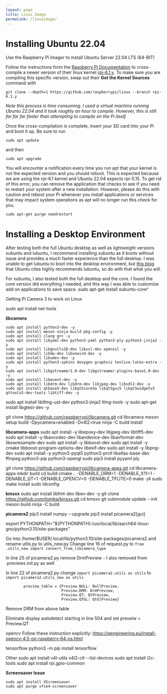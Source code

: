 ```yaml
---
layout: page
title: Linux Image
permalink: /linuximage/
---
```

# Installing Ubuntu 22.04
Use the Raspberry Pi Imager to install Ubuntu Server 22.04 LTS (64-BIT)

Follow the instructions from the [Raspberry Pi Documentation](https://www.raspberrypi.com/documentation/computers/linux_kernel.html#cross-compiling-the-kernel) to cross-compile a newer version of their linux kernel [rpi-6.1.y](https://github.com/raspberrypi/linux). 
To make sure you are compiling this specific version, swap out their **Get the Kernel Sources** command with 
    
    git clone --depth=1 https://github.com/raspberrypi/linux --branch rpi-6.1.y

*Note this process is time consuming. 
I used a virtual machine running Ubuntu 22.04 and it took roughly an hour to compile. However, this is still far far far faster than attempting to compile on the Pi itself.* 

Once the cross-compilation is complete, insert your SD card into your Pi and boot it up. 
Be sure to run 

    sudo apt update 
    
and then

    sudo apt upgrade 

You will encounter a notification every time you run apt that your kernel is not the expected version and you should reboot. 
This is expected because we are using the rpi-6.1 kernel and Ubuntu 22.04 expects rpi-5.15.
To get rid of this error, you can remove the application that checks to see if you need to restart your system after a new installation. 
However, please do this with caution and reboot your Pi whenever you install applications or services that may impact system operations as apt will no longer run this check for you. 

    sudo apt-get purge needrestart 

# Installing a Desktop Environment
After testing both the full Ubuntu desktop as well as lightweight versions xubuntu and lubuntu, I recommend installing xubuntu as it boots without issue and provides a much faster experience than the full desktop. 
I was unable to get lubuntu to boot into the desktop environment, but [this blog](https://waldorf.waveform.org.uk/2020/ubuntu-desktops-on-the-pi.html) that Ubuntu cites highly recommends lubuntu, so do with that what you will. 

For xubuntu, I also tested both the full desktop and the core. I found the core version did everything I needed, and this way I was able to customize add on applications to save space. 
sudo apt-get install xubuntu-core^







Getting Pi Camera 3 to work on Linux

sudo apt install net-tools

**libcamera**

    sudo apt install python3-dev -y
    sudo apt install meson ninja-build pkg-config -y
    sudo apt install clang g++ -y
    sudo apt install libyaml-dev python3-yaml python3-ply python3-jinja2 -y
    sudo apt install libgnutls28-dev libssl-dev openssl -y
    sudo apt install libdw-dev libunwind-dev -y
    sudo apt install libudev-dev -y
    sudo apt install python3-sphinx doxygen graphviz texlive-latex-extra -y
    sudo apt install libgstreamer1.0-dev libgstreamer-plugins-base1.0-dev -y
    sudo apt install libevent-dev -y
    sudo apt install libdrm-dev libdrm-dev libjpeg-dev libsdl2-dev -y
    sudo apt install qtbase5-dev libqt5core5a libqt5gui5 libqt5widgets5 qttools5-dev-tools libtiff-dev -y
sudo apt install liblttng-ust-dev python3-jinja2 lttng-tools -y
sudo apt-get install libgtest-dev -y

git clone https://github.com/raspberrypi/libcamera.git
cd libcamera
meson setup build -Dpycamera=enabled -Dv4l2=true
ninja -C build install



**libcamera-apps**
sudo apt install -y libepoxy-dev libjpeg-dev libtiff5-dev
sudo apt install -y libavcodec-dev libavdevice-dev libavformat-dev libswresample-dev
sudo apt install -y libboost-dev
sudo apt install -y cmake libboost-program-options-dev libexif-dev
sudo apt install -y libpng-dev
sudo apt install -y python3-pyqt5 python3-prctl libatlas-base-dev ffmpeg python3-pip python3-opengl
sudo pip3 install pyyaml ply

git clone https://github.com/raspberrypi/libcamera-apps.git
cd libcamera-apps
mkdir build
cd build
cmake .. -DENABLE_DRM=1 -DENABLE_X11=1 -DENABLE_QT=1 -DENABLE_OPENCV=0 -DENABLE_TFLITE=0
make -j4
sudo make install
sudo ldconfig

**kmsxx**
sudo apt install libfmt-dev libev-dev -y
git clone https://github.com/tomba/kmsxx.git
cd kmsxx 
git submodule update --init
meson build
ninja -C build


**picamera2**
pip3 install numpy --upgrade
pip3 install picamera2[gui]


export PYTHONPATH="${PYTHONPATH}:/usr/local/lib/aarch64-linux-gnu/python3.10/site-packages"

Go into /home/$USER/.local/lib/python3.10/site-packages/picamera2 and rename utils.py to utils_new.py
Change line 16 of request.py to `from .utils_new import convert_from_libcamera_type`

In line 25 of picamera2.py remove DrmPreview - I also removed from .previews _init_.py as well

In line 22 of picamera2.py change `import picamera2.utils as utils` to `import picamera2.utils_new as utils`

            preview_table = {Preview.NULL: NullPreview,
                             Preview.DRM: DrmPreview,
                             Preview.QT: QtPreview,
                             Preview.QTGL: QtGlPreview}
Remove DRM from above table

Eliminate display autodetect starting in line 504 and set preveiw = Preview.QT

opencv
Follow these instruction explicitly: https://qengineering.eu/install-opencv-4.5-on-raspberry-64-os.html 

tensorflow 
python3 -m pip install tensorflow


Other
sudo apt install v4l-utils
v4l2-ctl --list-devices
sudo apt install i2c-tools
sudo apt install rpi.gpio-common

**Screensaver Issue**

    sudo apt install XScreensaver
    sudo apt purge xfce4-screensaver
